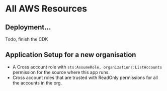 # All AWS Resources

## Deployment...

Todo, finish the CDK

## Application Setup for a new organisation

* A Cross account role with `sts:AssumeRole, organizations:ListAccounts` permission for the source where this app runs.
* Cross account roles that are trusted with ReadOnly permissions for all the accounts in the org.
